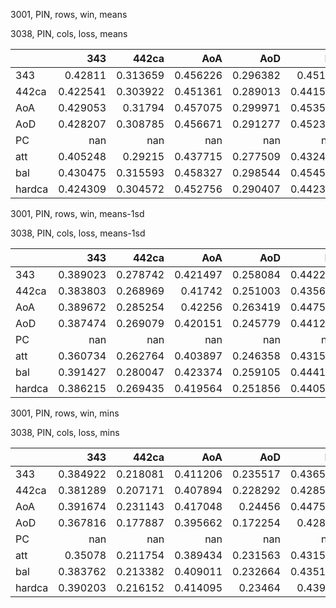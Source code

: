 3001, PIN, rows, win, means

3038, PIN, cols, loss, means

|        |        343 |      442ca |        AoA |        AoD |         PC |        att |        bal |     hardca |
|:-------|-----------:|-----------:|-----------:|-----------:|-----------:|-----------:|-----------:|-----------:|
| 343    |   0.42811  |   0.313659 |   0.456226 |   0.296382 |   0.45184  |   0.414531 |   0.377833 |   0.306973 |
| 442ca  |   0.422541 |   0.303922 |   0.451361 |   0.289013 |   0.441568 |   0.409959 |   0.37113  |   0.297    |
| AoA    |   0.429053 |   0.31794  |   0.457075 |   0.299971 |   0.453588 |   0.415098 |   0.379331 |   0.310079 |
| AoD    |   0.428207 |   0.308785 |   0.456671 |   0.291277 |   0.452348 |   0.414597 |   0.376689 |   0.303398 |
| PC     | nan        | nan        | nan        | nan        | nan        | nan        | nan        | nan        |
| att    |   0.405248 |   0.29215  |   0.437715 |   0.277509 |   0.432438 |   0.39007  |   0.35232  |   0.286118 |
| bal    |   0.430475 |   0.315593 |   0.458327 |   0.298544 |   0.454596 |   0.416774 |   0.380803 |   0.309491 |
| hardca |   0.424309 |   0.304572 |   0.452756 |   0.290407 |   0.442336 |   0.411979 |   0.372808 |   0.299049 |

3001, PIN, rows, win, means-1sd

3038, PIN, cols, loss, means-1sd

|        |        343 |      442ca |        AoA |        AoD |         PC |        att |        bal |     hardca |
|:-------|-----------:|-----------:|-----------:|-----------:|-----------:|-----------:|-----------:|-----------:|
| 343    |   0.389023 |   0.278742 |   0.421497 |   0.258084 |   0.442273 |   0.408847 |   0.35855  |   0.267914 |
| 442ca  |   0.383803 |   0.268969 |   0.41742  |   0.251003 |   0.435631 |   0.404952 |   0.352493 |   0.25536  |
| AoA    |   0.389672 |   0.285254 |   0.42256  |   0.263419 |   0.447535 |   0.409997 |   0.361225 |   0.272514 |
| AoD    |   0.387474 |   0.269079 |   0.420151 |   0.245779 |   0.441262 |   0.403906 |   0.353624 |   0.259697 |
| PC     | nan        | nan        | nan        | nan        | nan        | nan        | nan        | nan        |
| att    |   0.360734 |   0.262764 |   0.403897 |   0.246358 |   0.431546 |   0.374196 |   0.329604 |   0.251257 |
| bal    |   0.391427 |   0.280047 |   0.423374 |   0.259105 |   0.444133 |   0.409945 |   0.361412 |   0.269996 |
| hardca |   0.386215 |   0.269435 |   0.419564 |   0.251856 |   0.440502 |   0.408339 |   0.354739 |   0.256548 |

3001, PIN, rows, win, mins

3038, PIN, cols, loss, mins

|        |        343 |      442ca |        AoA |        AoD |         PC |        att |        bal |     hardca |
|:-------|-----------:|-----------:|-----------:|-----------:|-----------:|-----------:|-----------:|-----------:|
| 343    |   0.384922 |   0.218081 |   0.411206 |   0.235517 |   0.436509 |   0.403959 |   0.34268  |   0.257932 |
| 442ca  |   0.381289 |   0.207171 |   0.407894 |   0.228292 |   0.428589 |   0.399089 |   0.33815  |   0.243978 |
| AoA    |   0.391674 |   0.231143 |   0.417048 |   0.24456  |   0.447535 |   0.407962 |   0.349083 |   0.266456 |
| AoD    |   0.367816 |   0.177887 |   0.395662 |   0.172254 |   0.42873  |   0.386724 |   0.314444 |   0.211339 |
| PC     | nan        | nan        | nan        | nan        | nan        | nan        | nan        | nan        |
| att    |   0.35078  |   0.211754 |   0.389434 |   0.231563 |   0.431546 |   0.370123 |   0.310399 |   0.24841  |
| bal    |   0.383762 |   0.213382 |   0.409011 |   0.232664 |   0.435124 |   0.4017   |   0.339484 |   0.250072 |
| hardca |   0.390203 |   0.216152 |   0.414095 |   0.23464  |   0.43977  |   0.405681 |   0.34629  |   0.253848 |

